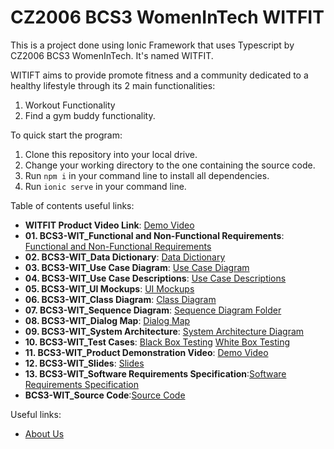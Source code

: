 # CZ2006 BCS3 WomenInTech WITFIT

This is a project done using Ionic Framework that uses Typescript by CZ2006 BCS3 WomenInTech. It's named WITFIT.

WITIFT aims to provide promote fitness and a community dedicated to a healthy lifestyle through its 2 main functionalities:

1. Workout Functionality
2. Find a gym buddy functionality.

To quick start the program:
1. Clone this repository into your local drive.
2. Change your working directory to the one containing the source code.
3. Run `npm i` in your command line to install all dependencies.
4. Run `ionic serve` in your command line.

Table of contents useful links: 
* **WITFIT Product Video Link**: [Demo Video](https://www.youtube.com/watch?v=EoKyog0QAvI) <br>
* **01. BCS3-WIT_Functional and Non-Functional Requirements**: [Functional and Non-Functional Requirements](https://github.com/suenalaba/womenintech/blob/main/docs/Lab%205%20Deliverables/%5BFINAL%5D%2001%20BCS3-WIT_Functional%2C%20Non-Functional%20Requirements.pdf)<br>
* **02. BCS3-WIT_Data Dictionary**: [Data Dictionary](https://github.com/suenalaba/womenintech/blob/main/docs/Lab%205%20Deliverables/%5BFINAL%5D%2002.%20BCS3-WIT_Data%20Dictionary.pdf)<br>
* **03. BCS3-WIT_Use Case Diagram**: [Use Case Diagram](https://github.com/suenalaba/womenintech/blob/main/docs/Lab%205%20Deliverables/%5BFINAL%5D%2003.%20BCS3-WIT_Use%20Case%20Diagram.pdf)<br>
* **04. BCS3-WIT_Use Case Descriptions**: [Use Case Descriptions](https://github.com/suenalaba/womenintech/blob/main/docs/Lab%205%20Deliverables/%5BFINAL%5D%2004.%20BCS3-WIT_Use%20Case%20Descriptions.pdf)<br>
* **05. BCS3-WIT_UI Mockups**: [UI Mockups](https://www.dropbox.com/s/lt3ys1oc4lxwyrq/%5BFINAL%5D%2005.%20BCS3-WIT_UI%20Mockups.pdf?dl=0)<br>
* **06. BCS3-WIT_Class Diagram**: [Class Diagram](https://github.com/suenalaba/womenintech/blob/main/docs/Lab%205%20Deliverables/%5BFINAL%5D%2006.%20BCS3-WIT_Class%20Diagram.pdf)<br>
* **07. BCS3-WIT_Sequence Diagram**: [Sequence Diagram Folder](https://github.com/suenalaba/womenintech/tree/main/docs/Lab%205%20Deliverables/Sequence%20Diagrams)<br>
* **08. BCS3-WIT_Dialog Map**: [Dialog Map](https://github.com/suenalaba/womenintech/blob/main/docs/Lab%205%20Deliverables/%5BFINAL%5D%2008.%20BCS3-WIT_Dialog%20Map.pdf)<br>
* **09. BCS3-WIT_System Architecture**: [System Architecture Diagram](https://github.com/suenalaba/womenintech/blob/main/docs/Lab%205%20Deliverables/%5BFINAL%5D%2009.%20BCS3-WIT_System%20Architecture.pdf)<br>
* **10. BCS3-WIT_Test Cases**: [Black Box Testing](https://github.com/suenalaba/womenintech/blob/main/docs/Lab%205%20Deliverables/Testing%20and%20Test%20Cases/BCS3-WIT%20Black%20Box%20Testing.pdf) [White Box Testing](https://github.com/suenalaba/womenintech/blob/main/docs/Lab%205%20Deliverables/Testing%20and%20Test%20Cases/BCS3-WIT%20White%20Box%20Testing.pdf)<br>
* **11. BCS3-WIT_Product Demonstration Video**: [Demo Video](https://www.youtube.com/watch?v=EoKyog0QAvI) <br>
* **12. BCS3-WIT_Slides**: [Slides](https://github.com/suenalaba/womenintech/blob/main/docs/Lab%205%20Deliverables/%5BFINAL%5D%2012.%20BCS3-WIT_Slides.pdf)<br>
* **13. BCS3-WIT_Software Requirements Specification**:[Software Requirements Specification]()<br>
* **BCS3-WIT_Source Code**:[Source Code]()<br>

Useful links:
* [About Us](AboutUs.md)

